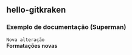 ## hello-gitkraken

### Exemplo de documentação (Superman)

`Nova alteração`  
**Formatações novas**
